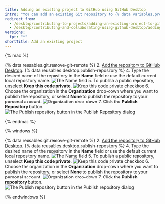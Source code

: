 ```yaml
---
title: Adding an existing project to GitHub using GitHub Desktop
intro: "You can add an existing Git repository to {% data variables.product.prodname_dotcom %} using {% data variables.product.prodname_desktop %}."
redirect_from:
  - /desktop/contributing-to-projects/adding-an-existing-project-to-github-using-github-desktop
  - /desktop/contributing-and-collaborating-using-github-desktop/adding-an-existing-project-to-github-using-github-desktop
versions:
  fpt: "*"
shortTitle: Add an existing project
---
```


{% mac %}

{% data reusables.git.remove-git-remote %} 2. [Add the repository to GitHub Desktop](/desktop/guides/contributing-to-projects/adding-a-repository-from-your-local-computer-to-github-desktop/).
{% data reusables.desktop.publish-repository %} 4. Type the desired name of the repository in the **Name** field or use the default current local repository name.
![The Name field](/assets/images/help/desktop/publish-repository-name-mac.png) 5. To publish a public repository, unselect **Keep this code private**.
![Keep this code private checkbox](/assets/images/help/desktop/publish-repository-private-checkbox-mac.png) 6. Choose the organization in the **Organization** drop-down where you want to publish the repository, or select **None** to publish the repository to your personal account.
![Organization drop-down](/assets/images/help/desktop/publish-repository-org-dropdown-mac.png) 7. Click the **Publish Repository** button.
![The Publish repository button in the Publish Repository dialog](/assets/images/help/desktop/publish-repository-dialog-button-mac.png)

{% endmac %}

{% windows %}

{% data reusables.git.remove-git-remote %} 2. [Add the repository to GitHub Desktop](/desktop/guides/contributing-to-projects/adding-a-repository-from-your-local-computer-to-github-desktop/).
{% data reusables.desktop.publish-repository %} 4. Type the desired name of the repository in the **Name** field or use the default current local repository name.
![The Name field](/assets/images/help/desktop/publish-repository-name-win.png) 5. To publish a public repository, unselect **Keep this code private**.
![Keep this code private checkbox](/assets/images/help/desktop/publish-repository-private-checkbox-win.png) 6. Choose the organization in the **Organization** drop-down where you want to publish the repository, or select **None** to publish the repository to your personal account.
![Organization drop-down](/assets/images/help/desktop/publish-repository-org-dropdown-win.png) 7. Click the **Publish repository** button.
![The Publish repository button in the Publish repository dialog](/assets/images/help/desktop/publish-repository-dialog-button-win.png)

{% endwindows %}

